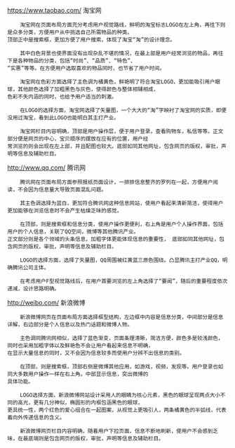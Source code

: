 https://www.taobao.com/		淘宝网
 
	    淘宝网在页面布局方面充分考虑用户视觉路线，鲜明的淘宝标志LOGO在左上角，再往下则是众多分类，方便用户从中挑选自己所需物品的种类。
	顶部正中是搜索框，更加方便了用户搜索，体现了淘宝“淘”的设计理念。

	    其中白色背景也使界面没有出现杂乱不堪的情况，在最上部是用户经常浏览的物品，再往下是各种物品的分类，包括“时尚”、“品质”、“特色”、
	“实惠”等等。在方便用户选取喜欢的物品同时，也节省了用户时间。

	    淘宝网在色彩方面选择了主色调为橘黄色，鲜艳明了符合淘宝LOGO，更加能吸引用户眼球，其他颜色选择了加粗黑色与灰色，使得颜色与整体相辅相成，
	色彩不失内涵的同时，也给予用户适当的刺激。
		
	    在LOGO的选择方面，淘宝网选择了矢量图，一个大大的“淘”字映衬了淘宝网的实质，即便没用过淘宝，看到此LOGO也能明白其主打产业。
		
	    淘宝网栏目内容明确，顶部是用户操作层，便于用户登录，查看购物车，私信等等。正文部分便是网页的中心，宝贝顺序的摆放在应有的位置，用户经
	常浏览的则会出现在左上部，并且配图也较大。底部如同其他网址，包含网页的版权，审批，声明等信息及辅助栏目。

http://www.qq.com/             腾讯网
	
		
	    腾讯网在页面布局方面参照报纸页面设计，一排排信息整齐的罗列在一起，方便用户阅读，不会因为信息量大导致页面混乱问题。
		
	    其主色调选择为蓝白，更加符合腾讯网这种信息网站，使用户看起来清新简洁，使得用户更加能够在浏览信息时不会产生枯燥乏味的感觉。
	
	    在顶部，则是搜索框和信息分类，使用户操作更便利，右上角是用户个人操作界面，包括用户的个人信息，关联了QQ空间，微博等其他腾讯产业。
	正文部分则是各个领域的头条信息，加粗字体更能体现信息的重要性，	底部如同其他网址，包含网页的版权，审批，声明等信息及辅助栏目。
	
	    LOGO的选择方面，选择了矢量图，QQ周围被红黄蓝三原色围绕。凸显腾讯主打产业QQ，明确腾讯公司主体。
	
	    在考虑用户F型视觉路线后，在用户首要浏览的左上角选择了“要闻”，随后的重要程度依次递减，设计思路明确。	


http://weibo.com/              新浪微博

   	    新浪微博网页在页面布局方面选择框型结构，左边框中内容是信息分类，中间部分是信息详解，右边部分是个人信息以及热门话题和微博人物。
	
	    主色调同腾讯网相似，选择了蓝色渐变，页面条理清晰，简洁方便，颜色多是较浅颜色，同时也采用加粗字体以及鲜艳色不会让用户看起来信息不明确，
	在显示大量信息的同时，又不会因为信息较多而使用户分辨不出信息的类别。

	    在顶部，则是搜索框，顶部右侧是微博其他应用，如游戏，视频，发现等。用户登录也如同大多数用户操作一样在右上角。中部显示信息，突出微博的
	具体功能。
	
	    LOGO选择方面，新浪微博网站设计采用人的眼睛为核心元素，黑色的眼球呈现两点大小不同的高光，更有几分神似，椭圆形的内框包涵黑色的眼球，
	更具统一性，两个红色的爱心组合在一起图案，从视觉上更吸引人，两条橘黄色的半弧线，代表着向外传递信息的含义。

	    新浪微博网页栏目内容明确，随着用户下拉页面，信息不断地刷新，使用户不会感到乏味，在最底端则是包含网页的版权，审批，声明等信息及辅助栏目。
